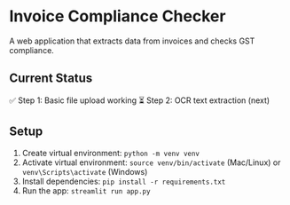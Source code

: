 # Invoice Compliance Checker

A web application that extracts data from invoices and checks GST compliance.

## Current Status
✅ Step 1: Basic file upload working
⏳ Step 2: OCR text extraction (next)

## Setup
1. Create virtual environment: `python -m venv venv`
2. Activate virtual environment: `source venv/bin/activate` (Mac/Linux) or `venv\Scripts\activate` (Windows)
3. Install dependencies: `pip install -r requirements.txt`
4. Run the app: `streamlit run app.py`
